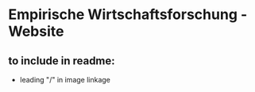 # Empirische Wirtschaftsforschung - Website

## to include in readme:
* leading "/" in image linkage
